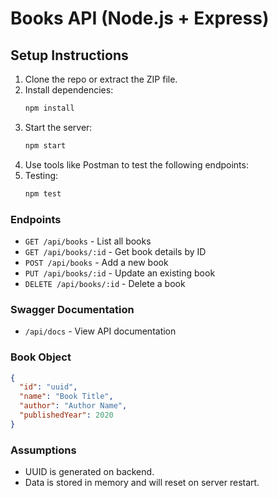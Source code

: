 # Books API (Node.js + Express)

## Setup Instructions

1. Clone the repo or extract the ZIP file.
2. Install dependencies:
   ```bash
   npm install
   ```
3. Start the server:
   ```bash
   npm start 
   ```
4. Use tools like Postman to test the following endpoints:
5. Testing:
   ```bash
   npm test 
   ```
### Endpoints

- `GET /api/books` - List all books
- `GET /api/books/:id` - Get book details by ID
- `POST /api/books` - Add a new book
- `PUT /api/books/:id` - Update an existing book
- `DELETE /api/books/:id` - Delete a book
### Swagger Documentation
- `/api/docs` - View API documentation
### Book Object

```json
{
  "id": "uuid",
  "name": "Book Title",
  "author": "Author Name",
  "publishedYear": 2020
}
```

### Assumptions

- UUID is generated on backend.
- Data is stored in memory and will reset on server restart.



